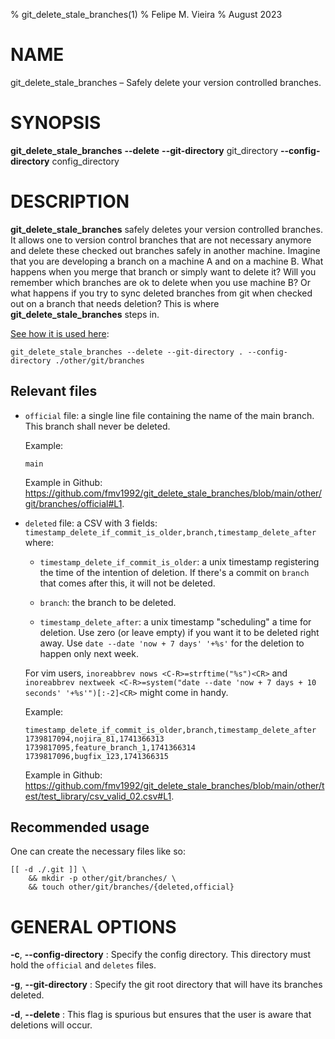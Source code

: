 <!--                          DO NOT EDIT THIS FILE                          -->

<!--

https://jeromebelleman.gitlab.io/posts/publishing/manpages/

*   How to see this in `docker`:

    ```
    bash -xv /usr/local/bin/docker_test
    man git_delete_stale_branches
    ```

-->

% git_delete_stale_branches(1)
% Felipe M. Vieira
% August 2023

# NAME

git_delete_stale_branches – Safely delete your version controlled branches.

# SYNOPSIS

**git_delete_stale_branches** **\--delete** **\--git-directory** git_directory **\--config-directory** config_directory

# DESCRIPTION

**git_delete_stale_branches** safely deletes your version controlled branches. It allows one to version control branches that are not necessary anymore and delete these checked out branches safely in another machine. Imagine that you are developing a branch on a machine A and on a machine B. What happens when you merge that branch or simply want to delete it? Will you remember which branches are ok to delete when you use machine B? Or what happens if you try to sync deleted branches from git when checked out on a branch that needs deletion? This is where **git_delete_stale_branches** steps in.

[See how it is used here](https://github.com/fmv1992/git_delete_stale_branches/blob/8b077a6370d282a789853ebc29a680465eb25e89/makefile#L150):

```
git_delete_stale_branches --delete --git-directory . --config-directory ./other/git/branches
```

## Relevant files

*   `official` file: a single line file containing the name of the main branch. This branch shall never be deleted.

    Example:

    ```
    main
    ```

    Example in Github: <https://github.com/fmv1992/git_delete_stale_branches/blob/main/other/git/branches/official#L1>.

*   `deleted` file: a CSV with 3 fields: `timestamp_delete_if_commit_is_older,branch,timestamp_delete_after` where:

    *   `timestamp_delete_if_commit_is_older`: a unix timestamp registering the time of the intention of deletion. If there's a commit on `branch` that comes after this, it will not be deleted.

    *   `branch`: the branch to be deleted.

    *   `timestamp_delete_after`: a unix timestamp "scheduling" a time for deletion. Use zero (or leave empty) if you want it to be deleted right away. Use `date --date 'now + 7 days' '+%s'` for the deletion to happen only next week.

    For vim users, `inoreabbrev nows <C-R>=strftime("%s")<CR>` and `inoreabbrev nextweek <C-R>=system("date --date 'now + 7 days + 10 seconds' '+%s'")[:-2]<CR>` might come in handy.

    Example:

    ```
    timestamp_delete_if_commit_is_older,branch,timestamp_delete_after
    1739817094,nojira_81,1741366313
    1739817095,feature_branch_1,1741366314
    1739817096,bugfix_123,1741366315
    ```

    Example in Github: <https://github.com/fmv1992/git_delete_stale_branches/blob/main/other/test/test_library/csv_valid_02.csv#L1>.

## Recommended usage

One can create the necessary files like so:

```
[[ -d ./.git ]] \
    && mkdir -p other/git/branches/ \
    && touch other/git/branches/{deleted,official}
```

# GENERAL OPTIONS

**-c**, **\--config-directory**
:   Specify the config directory. This directory must hold the `official` and `deletes` files.

**-g**, **\--git-directory**
:   Specify the git root directory that will have its branches deleted.

**-d**, **\--delete**
:   This flag is spurious but ensures that the user is aware that deletions will occur.

<!--                          DO NOT EDIT THIS FILE                          -->
